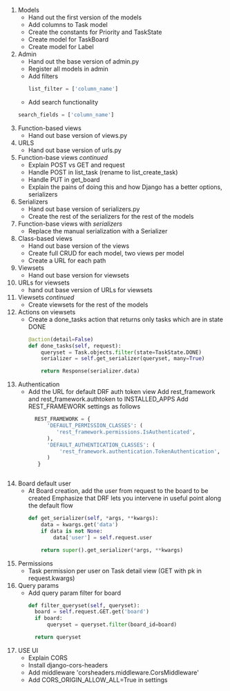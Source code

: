 1.  Models
    - Hand out the first version of the models
    - Add columns to Task model
    - Create the constants for Priority and TaskState
    - Create model for TaskBoard
    - Create model for Label
2. Admin
    - Hand out the base version of admin.py
    - Register all models in admin
    - Add filters
      ```python
      list_filter = ['column_name']
      ```
    - Add search functionality
    ```python
    search_fields = ['column_name']
    ```
3. Function-based views
    - Hand out base version of views.py
4. URLS
    - Hand out base version of urls.py
3. Function-base views *continued*
    - Explain POST vs GET and request
    - Handle POST in list_task (rename to list_create_task)
    - Handle PUT in get_board
    - Explain the pains of doing this and how Django has a better options, serializers
5. Serializers
    - Hand out base version of serializers.py
    - Create the rest of the serializers for the rest of the models
6. Function-base views with *serializers*
    - Replace the manual serialization with a Serializer
7. Class-based views
    - Hand out base version of the views
    - Create full CRUD for each model, two views per model
    - Create a URL for each path
8. Viewsets
    - Hand out base version for viewsets
9. URLs for viewsets
    - hand out base version of URLs for viewsets
8. Viewsets *continued*
    - Create viewsets for the rest of the models
10. Actions on viewsets
    - Create a done_tasks action that returns only tasks which are in state DONE
      ```python
      @action(detail=False)
      def done_tasks(self, request):
          queryset = Task.objects.filter(state=TaskState.DONE)
          serializer = self.get_serializer(queryset, many=True)

          return Response(serializer.data)
      ```
11. Authentication
    - Add the URL for default DRF auth token view
      Add rest_framework and rest_framework.authtoken to INSTALLED_APPS
      Add REST_FRAMEWORK settings as follows
      ```python
        REST_FRAMEWORK = {
            'DEFAULT_PERMISSION_CLASSES': (
               'rest_framework.permissions.IsAuthenticated',
            ),
            'DEFAULT_AUTHENTICATION_CLASSES': (
                'rest_framework.authentication.TokenAuthentication',
            )
         }
     ```
12. Board default user
    - At Board creation, add the user from request to the board to be created
      Emphasize that DRF lets you intervene in useful point along the default flow
      ```python
      def get_serializer(self, *args, **kwargs):
          data = kwargs.get('data')
          if data is not None:
              data['user'] = self.request.user

          return super().get_serializer(*args, **kwargs)
      ```
13. Permissions
    - Task permission per user on Task detail view (GET with pk in request.kwargs)
14. Query params
    - Add query param filter for board
      ```python
      def filter_queryset(self, queryset):
        board = self.request.GET.get('board')
        if board:
            queryset = queryset.filter(board_id=board)

        return queryset
      ```
15. USE UI
    - Explain CORS
    - Install django-cors-headers
    - Add middleware 'corsheaders.middleware.CorsMiddleware'
    - Add CORS_ORIGIN_ALLOW_ALL=True in settings
